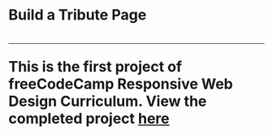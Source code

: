 <h1>Build a Tribute Page<h1>
<hr>

This is the first project of freeCodeCamp Responsive Web Design Curriculum. View the completed project <a href="https://fitrir.github.io/fcc-tribute-page/">here</a>

